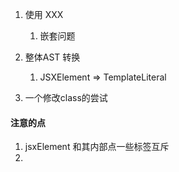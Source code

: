 1. 使用<tempate>  XXX
    1. 嵌套问题 
    
2. 整体AST 转换 
    1. JSXElement => TemplateLiteral
    
    
    
    
    
    
    
    
    
1. 一个修改class的尝试 
    










#### 注意的点
1. jsxElement 和其内部点一些标签互斥
2. 
